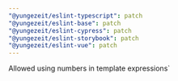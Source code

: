 ```yaml
---
"@yungezeit/eslint-typescript": patch
"@yungezeit/eslint-base": patch
"@yungezeit/eslint-cypress": patch
"@yungezeit/eslint-storybook": patch
"@yungezeit/eslint-vue": patch
---
```


Allowed using numbers in template expressions`
